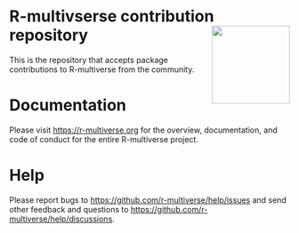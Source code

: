 # R-multivserse contribution repository <a href="https://r-multiverse.org"><img src="https://r-multiverse.org/logo/logo-readme.png" align="right" width="140" /></a>

This is the repository that accepts package contributions to R-multiverse from the community.

# Documentation

Please visit <https://r-multiverse.org> for the overview, documentation, and code of conduct for the entire R-multiverse project.

# Help

Please report bugs to <https://github.com/r-multiverse/help/issues> and send other feedback and questions to <https://github.com/r-multiverse/help/discussions>.
